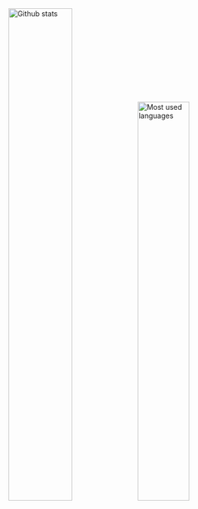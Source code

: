<div>
    <img src="https://benediktmagnus.de/github-readme-stats/stats.svg" alt="Github stats" width="50%" />
    <img src="https://benediktmagnus.de/github-readme-stats/top-langs.svg" alt="Most used languages" width="45%" />
</div>
